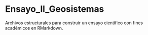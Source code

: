# Ensayo_II_Geosistemas
Archivos estructurales para construir un ensayo científico con fines académicos en RMarkdown. 
